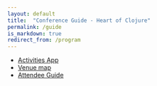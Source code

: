 ```yaml
---
layout: default
title:  "Conference Guide - Heart of Clojure"
permalink: /guide
is_markdown: true
redirect_from: /program
---
```


* [Activities App](https://activities.heartofclojure.eu/)
* [Venue map](venue_layout.pdf)
* [Attendee Guide](https://github.com/heartofclojure/heartofclojure/wiki/Attendee-Guide)

<div class="mw7 pa3 center lh-copy f4">
<div id="hoc-schedule">
</div>
</div>

<script src="https://unpkg.com/unfetch/polyfill"></script>
<script src="js/hoc-schedule.js" type="text/javascript"></script>
